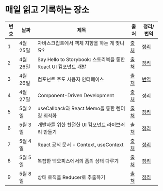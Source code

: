 # 매일 읽고 기록하는 장소

| 번호 | 날짜     | 제목                                                           | 출처                                                                                                                                                 | 정리/번역                   |
| ---- | -------- | -------------------------------------------------------------- | ---------------------------------------------------------------------------------------------------------------------------------------------------- | --------------------------- |
| 1    | 4월 25일 | 자바스크립트에서 객체 지향을 하는 게 맞나요?                   | [출처](https://yozm.wishket.com/magazine/detail/1396/)                                                                                               | [정리](./posts/220425.md)   |
| 2    | 4월 26일 | Say Hello to Storybook: 스토리북을 통한 React UI 컴포넌트 개발 | [출처](https://www.youtube.com/watch?v=jc9xKzdkYDg&t=121s)                                                                                           | [정리](./posts/220426-1.md) |
| 3    | 4월 26일 | 컴포넌트 주도 사용자 인터페이스                                | [출처](https://www.componentdriven.org/)                                                                                                             | [번역](./posts/220426-2.md) |
| 4    | 4월 27일 | Component-Driven Development                                   | [출처](https://www.chromatic.com/blog/component-driven-development/)                                                                                 | [정리](./posts/220427.md)   |
| 5    | 5월 2일  | useCallback과 React.Memo을 통한 렌더링 최적화                  | [출처](https://velog.io/@yejinh/useCallback%EA%B3%BC-React.Memo%EC%9D%84-%ED%86%B5%ED%95%9C-%EB%A0%8C%EB%8D%94%EB%A7%81-%EC%B5%9C%EC%A0%81%ED%99%94) | [정리](./posts/220502.md)   |
| 6    | 5월 3일  | 개발자를 위한 친절한 UI 컴포넌트 라이브러리 만들기             | [출처](https://www.youtube.com/watch?v=xQOpjychnwQ)                                                                                                  | [정리](./posts/220503.md)   |
| 7    | 5월 4일  | React 공식 문서 - Context, useContext                          | [출처](https://ko.reactjs.org/docs/context.html)                                                                                                     | [정리](./posts/220504.md)   |
| 8    | 5월 5일  | 복잡한 백오피스에서의 폼의 상태 다루기                         | [출처](https://www.youtube.com/watch?v=ycxqVYD2N0w&t=1696s)                                                                                          | [정리](./posts/220505.md)   |
| 9    | 5월 8일  | 상태 로직을 Reducer로 추출하기                                 | [출처](https://beta.reactjs.org/learn/extracting-state-logic-into-a-reducer)                                                                         | [정리](./posts/220508.md)   |
